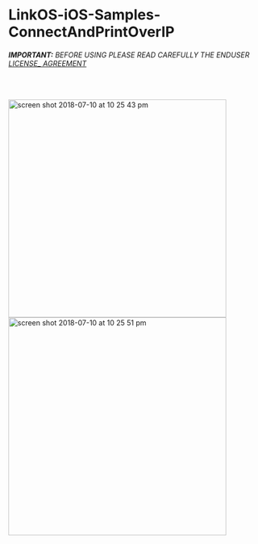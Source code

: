 # LinkOS-iOS-Samples-ConnectAndPrintOverIP
###### __IMPORTANT:__ BEFORE USING PLEASE READ CAREFULLY THE ENDUSER [LICENSE_ AGREEMENT](http://link-os.github.io/Zebra_SDK_EULA.pdf)
<br />


<p float="left">
<img width="432" height=”600” alt="screen shot 2018-07-10 at 10 25 43 pm" src="https://user-images.githubusercontent.com/41017424/42549132-3f1b91e2-8490-11e8-9ad8-cf6ff4d97b8d.png">
<img width="432" height=”600” alt="screen shot 2018-07-10 at 10 25 51 pm" src="https://user-images.githubusercontent.com/41017424/42549135-4021d100-8490-11e8-85fa-5b1148d8ed6f.png">
</p>
